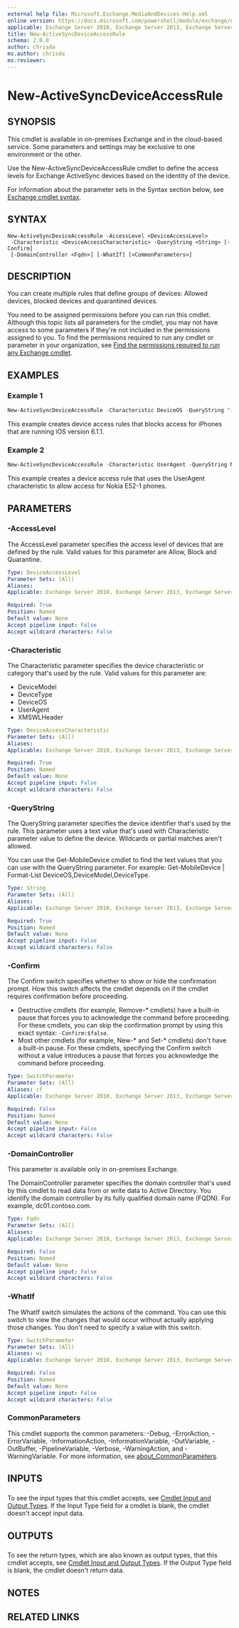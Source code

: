```yaml
---
external help file: Microsoft.Exchange.MediaAndDevices-Help.xml
online version: https://docs.microsoft.com/powershell/module/exchange/new-activesyncdeviceaccessrule
applicable: Exchange Server 2010, Exchange Server 2013, Exchange Server 2016, Exchange Server 2019, Exchange Online
title: New-ActiveSyncDeviceAccessRule
schema: 2.0.0
author: chrisda
ms.author: chrisda
ms.reviewer:
---
```


# New-ActiveSyncDeviceAccessRule

## SYNOPSIS
This cmdlet is available in on-premises Exchange and in the cloud-based service. Some parameters and settings may be exclusive to one environment or the other.

Use the New-ActiveSyncDeviceAccessRule cmdlet to define the access levels for Exchange ActiveSync devices based on the identity of the device.

For information about the parameter sets in the Syntax section below, see [Exchange cmdlet syntax](https://docs.microsoft.com/powershell/exchange/exchange-cmdlet-syntax).

## SYNTAX

```
New-ActiveSyncDeviceAccessRule -AccessLevel <DeviceAccessLevel>
 -Characteristic <DeviceAccessCharacteristic> -QueryString <String> [-Confirm]
 [-DomainController <Fqdn>] [-WhatIf] [<CommonParameters>]
```

## DESCRIPTION
You can create multiple rules that define groups of devices: Allowed devices, blocked devices and quarantined devices.

You need to be assigned permissions before you can run this cmdlet. Although this topic lists all parameters for the cmdlet, you may not have access to some parameters if they're not included in the permissions assigned to you. To find the permissions required to run any cmdlet or parameter in your organization, see [Find the permissions required to run any Exchange cmdlet](https://docs.microsoft.com/powershell/exchange/find-exchange-cmdlet-permissions).

## EXAMPLES

### Example 1
```powershell
New-ActiveSyncDeviceAccessRule -Characteristic DeviceOS -QueryString "iOS 6.1 10B145" -AccessLevel Block
```

This example creates device access rules that blocks access for iPhones that are running iOS version 6.1.1.

### Example 2
```powershell
New-ActiveSyncDeviceAccessRule -Characteristic UserAgent -QueryString NokiaE521/2.00()MailforExchange -AccessLevel Allow
```

This example creates a device access rule that uses the UserAgent characteristic to allow access for Nokia E52-1 phones.

## PARAMETERS

### -AccessLevel
The AccessLevel parameter specifies the access level of devices that are defined by the rule. Valid values for this parameter are Allow, Block and Quarantine.

```yaml
Type: DeviceAccessLevel
Parameter Sets: (All)
Aliases:
Applicable: Exchange Server 2010, Exchange Server 2013, Exchange Server 2016, Exchange Server 2019, Exchange Online

Required: True
Position: Named
Default value: None
Accept pipeline input: False
Accept wildcard characters: False
```

### -Characteristic
The Characteristic parameter specifies the device characteristic or category that's used by the rule. Valid values for this parameter are:

- DeviceModel
- DeviceType
- DeviceOS
- UserAgent
- XMSWLHeader

```yaml
Type: DeviceAccessCharacteristic
Parameter Sets: (All)
Aliases:
Applicable: Exchange Server 2010, Exchange Server 2013, Exchange Server 2016, Exchange Server 2019, Exchange Online

Required: True
Position: Named
Default value: None
Accept pipeline input: False
Accept wildcard characters: False
```

### -QueryString
The QueryString parameter specifies the device identifier that's used by the rule. This parameter uses a text value that's used with Characteristic parameter value to define the device. Wildcards or partial matches aren't allowed.

You can use the Get-MobileDevice cmdlet to find the text values that you can use with the QueryString parameter. For example: Get-MobileDevice | Format-List DeviceOS,DeviceModel,DeviceType.

```yaml
Type: String
Parameter Sets: (All)
Aliases:
Applicable: Exchange Server 2010, Exchange Server 2013, Exchange Server 2016, Exchange Server 2019, Exchange Online

Required: True
Position: Named
Default value: None
Accept pipeline input: False
Accept wildcard characters: False
```

### -Confirm
The Confirm switch specifies whether to show or hide the confirmation prompt. How this switch affects the cmdlet depends on if the cmdlet requires confirmation before proceeding.

- Destructive cmdlets (for example, Remove-\* cmdlets) have a built-in pause that forces you to acknowledge the command before proceeding. For these cmdlets, you can skip the confirmation prompt by using this exact syntax: `-Confirm:$false`.
- Most other cmdlets (for example, New-\* and Set-\* cmdlets) don't have a built-in pause. For these cmdlets, specifying the Confirm switch without a value introduces a pause that forces you acknowledge the command before proceeding.

```yaml
Type: SwitchParameter
Parameter Sets: (All)
Aliases: cf
Applicable: Exchange Server 2010, Exchange Server 2013, Exchange Server 2016, Exchange Server 2019, Exchange Online

Required: False
Position: Named
Default value: None
Accept pipeline input: False
Accept wildcard characters: False
```

### -DomainController
This parameter is available only in on-premises Exchange.

The DomainController parameter specifies the domain controller that's used by this cmdlet to read data from or write data to Active Directory. You identify the domain controller by its fully qualified domain name (FQDN). For example, dc01.contoso.com.

```yaml
Type: Fqdn
Parameter Sets: (All)
Aliases:
Applicable: Exchange Server 2010, Exchange Server 2013, Exchange Server 2016, Exchange Server 2019

Required: False
Position: Named
Default value: None
Accept pipeline input: False
Accept wildcard characters: False
```

### -WhatIf
The WhatIf switch simulates the actions of the command. You can use this switch to view the changes that would occur without actually applying those changes. You don't need to specify a value with this switch.

```yaml
Type: SwitchParameter
Parameter Sets: (All)
Aliases: wi
Applicable: Exchange Server 2010, Exchange Server 2013, Exchange Server 2016, Exchange Server 2019, Exchange Online

Required: False
Position: Named
Default value: None
Accept pipeline input: False
Accept wildcard characters: False
```

### CommonParameters
This cmdlet supports the common parameters: -Debug, -ErrorAction, -ErrorVariable, -InformationAction, -InformationVariable, -OutVariable, -OutBuffer, -PipelineVariable, -Verbose, -WarningAction, and -WarningVariable. For more information, see [about_CommonParameters](https://go.microsoft.com/fwlink/p/?LinkID=113216).

## INPUTS

###  
To see the input types that this cmdlet accepts, see [Cmdlet Input and Output Types](https://go.microsoft.com/fwlink/p/?LinkId=616387). If the Input Type field for a cmdlet is blank, the cmdlet doesn't accept input data.

## OUTPUTS

###  
To see the return types, which are also known as output types, that this cmdlet accepts, see [Cmdlet Input and Output Types](https://go.microsoft.com/fwlink/p/?LinkId=616387). If the Output Type field is blank, the cmdlet doesn't return data.

## NOTES

## RELATED LINKS
